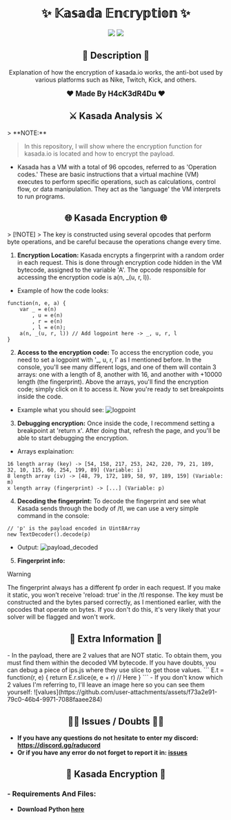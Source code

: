 <h1 align="center">✨ 𝕂𝕒𝕤𝕒𝕕𝕒 𝔼𝕟𝕔𝕣𝕪𝕡𝕥𝕚𝕠𝕟 ✨</h1>

<p align="center">
  <img src="https://img.shields.io/github/stars/H4cK3dR4Du/Kasada-Encryption.svg?style=for-the-badge&labelColor=black&color=c1121f&logo=IOTA"/>
  <img src="https://img.shields.io/github/languages/top/H4cK3dR4Du/Kasada-Encryption.svg?style=for-the-badge&labelColor=black&color=c1121f&logo=javascript"/>
</p>

<h2 align="center"> 📝 Description 📝 </h2>

<p align="center">
    Explanation of how the encryption of kasada.io works, the anti-bot used by various platforms such as Nike, Twitch, Kick, and others.
</p>

<p align="center">
  <b><big>❤️ Made By H4cK3dR4Du ❤️</big></b>
</p>

<h2 align="center"> ⚔️ Kasada Analysis ⚔️</h2>
> **NOTE:**

> In this repository, I will show where the encryption function for kasada.io is located and how to encrypt the payload.
- Kasada has a VM with a total of 96 opcodes, referred to as 'Operation codes.' These are basic instructions that a virtual machine (VM) executes to perform specific operations, such as calculations, control flow, or data manipulation. They act as the 'language' the VM interprets to run programs.

<h2 align="center"> 🌐 Kasada Encryption 🌐</h2>
> [!NOTE]  
> The key is constructed using several opcodes that perform byte operations, and be careful because the operations change every time.

1. **Encryption Location:** Kasada encrypts a fingerprint with a random order in each request. This is done through encryption code hidden in the VM bytecode, assigned to the variable 'A'. The opcode responsible for accessing the encryption code is a(n, _(u, r, l)).
- Example of how the code looks:
```
function(n, e, a) {
    var _ = e(n)
        , u = e(n)
        , r = e(n)
        , l = e(n);
    a(n, _(u, r, l)) // Add logpoint here -> _, u, r, l
}
```
2. **Access to the encryption code:** To access the encryption code, you need to set a logpoint with '_, u, r, l' as I mentioned before. In the console, you'll see many different logs, and one of them will contain 3 arrays: one with a length of 8, another with 16, and another with +10000 length (the fingerprint). Above the arrays, you'll find the encryption code; simply click on it to access it. Now you're ready to set breakpoints inside the code.
- Example what you should see:
![logpoint](https://github.com/user-attachments/assets/ae8c7a71-57c6-4f43-9c7e-46faf3dc508b)

3. **Debugging encryption:** Once inside the code, I recommend setting a breakpoint at 'return x'. After doing that, refresh the page, and you'll be able to start debugging the encryption.
- Arrays explaination:
```
16 length array (key) -> [54, 158, 217, 253, 242, 220, 79, 21, 189, 32, 10, 115, 60, 254, 199, 89] (Variable: i)
8 length array (iv) -> [48, 79, 172, 189, 58, 97, 189, 159] (Variable: m)
x length array (fingerprint) -> [...] (Variable: p)
```

4. **Decoding the fingerprint:** To decode the fingerprint and see what Kasada sends through the body of /tl, we can use a very simple command in the console:
```
// 'p' is the payload encoded in Uint8Array
new TextDecoder().decode(p)
```
- Output:
![payload_decoded](https://github.com/user-attachments/assets/13d90f88-fa46-4826-9ef5-d09f040252dc)

5. **Fingerprint info:**
> [!WARNING]
> The fingerprint always has a different fp order in each request. If you make it static, you won’t receive 'reload: true' in the /tl response. The key must be constructed and the bytes parsed correctly, as I mentioned earlier, with the opcodes that operate on bytes. If you don't do this, it's very likely that your solver will be flagged and won't work.

<h2 align="center"> 💭 Extra Information 💭</h2>
- In the payload, there are 2 values that are NOT static. To obtain them, you must find them within the decoded VM bytecode. If you have doubts, you can debug a piece of ips.js where they use slice to get those values.
```
E.t = function(r, e) {
    return E.r.slice(e, e + r) // Here
}
```
- If you don't know which 2 values I'm referring to, I'll leave an image here so you can see them yourself:
![values](https://github.com/user-attachments/assets/f73a2e91-79c0-46b4-9971-7088faaee284)

<h2 align="center"> 🤷‍♂️ Issues / Doubts 🤷‍♂️</h2>

- **If you have any questions do not hesitate to enter my discord: https://discord.gg/raducord**
- **Or if you have any error do not forget to report it in: [issues](https://github.com/H4cK3dR4Du/Kasada-Encryption/issues/new)**

<h2 align="center"> 🚀 Kasada Encryption 🚀 </h2>

### - Requirements And Files:

- **Download Python [here](https://www.python.org/downloads/)**
